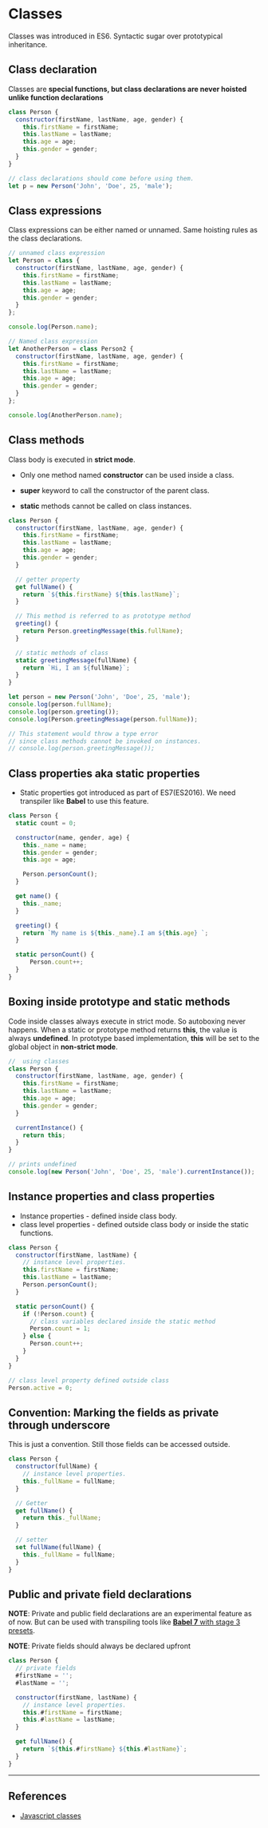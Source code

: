 # Classes

Classes was introduced in ES6. Syntactic sugar over prototypical inheritance.

## Class declaration

Classes are **special functions, but class declarations are never hoisted unlike function declarations**

```Javascript
class Person {
  constructor(firstName, lastName, age, gender) {
    this.firstName = firstName;
    this.lastName = lastName;
    this.age = age;
    this.gender = gender;
  }
}

// class declarations should come before using them.
let p = new Person('John', 'Doe', 25, 'male');

```

## Class expressions

Class expressions can be either named or unnamed. Same hoisting rules as the class declarations.

```Javascript
// unnamed class expression
let Person = class {
  constructor(firstName, lastName, age, gender) {
    this.firstName = firstName;
    this.lastName = lastName;
    this.age = age;
    this.gender = gender;
  }
};

console.log(Person.name);

// Named class expression
let AnotherPerson = class Person2 {
  constructor(firstName, lastName, age, gender) {
    this.firstName = firstName;
    this.lastName = lastName;
    this.age = age;
    this.gender = gender;
  }
};

console.log(AnotherPerson.name);
```

## Class methods

Class body is executed in **strict mode**.

* Only one method named **constructor** can be used inside a class.

* **super** keyword to call the constructor of the parent class.

* **static** methods cannot be called on class instances.

```Javascript
class Person {
  constructor(firstName, lastName, age, gender) {
    this.firstName = firstName;
    this.lastName = lastName;
    this.age = age;
    this.gender = gender;
  }

  // getter property
  get fullName() {
    return `${this.firstName} ${this.lastName}`;
  }

  // This method is referred to as prototype method
  greeting() {
    return Person.greetingMessage(this.fullName);
  }

  // static methods of class
  static greetingMessage(fullName) {
    return `Hi, I am ${fullName}`;
  }
}

let person = new Person('John', 'Doe', 25, 'male');
console.log(person.fullName);
console.log(person.greeting());
console.log(Person.greetingMessage(person.fullName));

// This statement would throw a type error
// since class methods cannot be invoked on instances.
// console.log(person.greetingMessage());
```

## Class properties aka static properties

* Static properties got introduced as part of ES7(ES2016). We need transpiler like **Babel** to use this feature.

```javascript
class Person {
  static count = 0;

  constructor(name, gender, age) {
    this._name = name;
    this.gender = gender;
    this.age = age;

    Person.personCount();
  }

  get name() {
    this._name;
  }

  greeting() {
    return `My name is ${this._name}.I am ${this.age} `;
  }

  static personCount() {
      Person.count++;
  }
}
```

## Boxing inside prototype and static methods

Code inside classes always execute in strict mode. So autoboxing never happens. When a static or prototype method returns **this**, the value is always **undefined**. In prototype based implementation, **this** will be set to the global object in **non-strict mode**.

```Javascript
//  using classes
class Person {
  constructor(firstName, lastName, age, gender) {
    this.firstName = firstName;
    this.lastName = lastName;
    this.age = age;
    this.gender = gender;
  }

  currentInstance() {
    return this;
  }
}

// prints undefined
console.log(new Person('John', 'Doe', 25, 'male').currentInstance());
```

## Instance properties and class properties

* Instance properties - defined inside class body.
* class level properties - defined outside class body or inside the static functions.

```Javascript
class Person {
  constructor(firstName, lastName) {
    // instance level properties.
    this.firstName = firstName;
    this.lastName = lastName;
    Person.personCount();
  }

  static personCount() {
    if (!Person.count) {
      // class variables declared inside the static method
      Person.count = 1;
    } else {
      Person.count++;
    }
  }
}

// class level property defined outside class
Person.active = 0;
```

## Convention: Marking the fields as private through underscore

This is just a convention. Still those fields can be accessed outside.

```Javascript
class Person {
  constructor(fullName) {
    // instance level properties.
    this._fullName = fullName;
  }

  // Getter
  get fullName() {
    return this._fullName;
  }

  // setter
  set fullName(fullName) {
    this._fullName = fullName;
  }
}
```

## Public and private field declarations

**NOTE**: Private and public field declarations are an experimental feature as of now. But can be used with transpiling tools like [**Babel 7** with stage 3 presets](https://babeljs.io/en/repl).

**NOTE**: Private fields should always be declared upfront

```Javascript
class Person {
  // private fields
  #firstName = '';
  #lastName = '';

  constructor(firstName, lastName) {
    // instance level properties.
    this.#firstName = firstName;
    this.#lastName = lastName;
  }

  get fullName() {
    return `${this.#firstName} ${this.#lastName}`;
  }
}
```

---

## References

* [Javascript classes](https://developer.mozilla.org/en-US/docs/Web/JavaScript/Reference/Classes)
